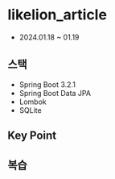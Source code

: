 # likelion_article
- 2024.01.18 ~ 01.19


## 스택

- Spring Boot 3.2.1
- Spring Boot Data JPA
- Lombok
- SQLite

## Key Point


## 복습

